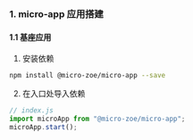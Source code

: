 ### 1. micro-app 应用搭建

#### 1.1 基座应用

1. 安装依赖

```bash
npm install @micro-zoe/micro-app --save
```

2. 在入口处导入依赖

```javascript
// index.js
import microApp from "@micro-zoe/micro-app";
microApp.start();
```
